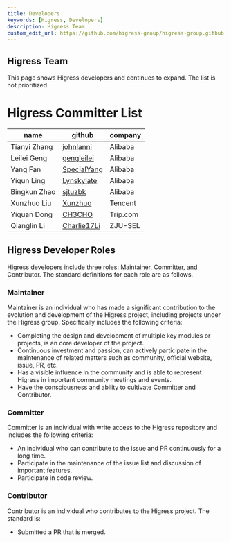 ```yaml
---
title: Developers
keywords: [Higress, Developers]
description: Higress Team.
custom_edit_url: https://github.com/higress-group/higress-group.github.io/blob/master/i18n/zh-cn/docusaurus-plugin-content-docs/current/developers/developers_dev.md
---
```


## Higress Team

This page shows Higress developers and continues to expand. The list is not prioritized.

# Higress Committer List

| name         | github                        | company             |
|--------------|-------------------------------| --------------- |
| Tianyi Zhang | [johnlanni](https://github.com/johnlanni) | Alibaba        |
| Leilei Geng  | [gengleilei](https://github.com/gengleilei) | Alibaba        |
| Yang Fan     | [SpecialYang](https://github.com/SpecialYang) | Alibaba        |
| Yiqun Ling   | [Lynskylate](https://github.com/johnlanni) | Alibaba        |
| Bingkun Zhao | [sjtuzbk](https://github.com/johnlanni) | Alibaba        |
| Xunzhuo Liu | [Xunzhuo](https://github.com/Xunzhuo) | Tencent        |
| Yiquan Dong | [CH3CHO](https://github.com/CH3CHO) | Trip.com        |
| Qianglin Li | [Charlie17Li](https://github.com/Charlie17Li) | ZJU-SEL        |

## Higress Developer Roles

Higress developers include three roles: Maintainer, Committer, and Contributor. The standard definitions for each role are as follows.

### Maintainer

Maintainer is an individual who has made a significant contribution to the evolution and development of the Higress project, including projects under the Higress group. Specifically includes the following criteria:

*   Completing the design and development of multiple key modules or projects, is an core developer of the project.
*   Continuous investment and passion, can actively participate in the maintenance of related matters such as community, official website, issue, PR, etc.
*   Has a visible influence in the community and is able to represent Higress in important community meetings and events.
*   Have the consciousness and ability to cultivate Committer and Contributor.

### Committer

Committer is an individual with write access to the Higress repository and includes the following criteria:

*   An individual who can contribute to the issue and PR continuously for a long time.
*   Participate in the maintenance of the issue list and discussion of important features.
*   Participate in code review.

### Contributor

Contributor is an individual who contributes to the Higress project. The standard is:

*   Submitted a PR that is merged.



